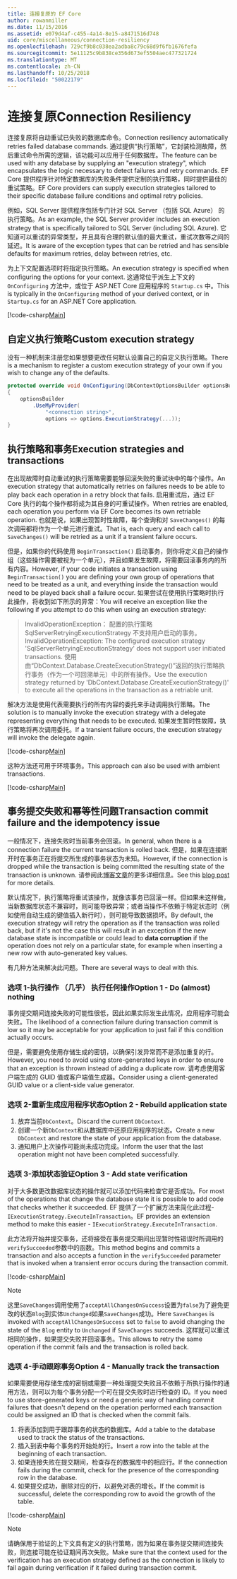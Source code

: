```yaml
---
title: 连接复原的 EF Core
author: rowanmiller
ms.date: 11/15/2016
ms.assetid: e079d4af-c455-4a14-8e15-a8471516d748
uid: core/miscellaneous/connection-resiliency
ms.openlocfilehash: 729cf9b8c038ea2adba8c79c68d9f6fb1676fefa
ms.sourcegitcommit: 5e11125c9b838ce356d673ef5504aec477321724
ms.translationtype: MT
ms.contentlocale: zh-CN
ms.lasthandoff: 10/25/2018
ms.locfileid: "50022179"
---
```

# <a name="connection-resiliency"></a><span data-ttu-id="ed0a5-102">连接复原</span><span class="sxs-lookup"><span data-stu-id="ed0a5-102">Connection Resiliency</span></span>

<span data-ttu-id="ed0a5-103">连接复原将自动重试已失败的数据库命令。</span><span class="sxs-lookup"><span data-stu-id="ed0a5-103">Connection resiliency automatically retries failed database commands.</span></span> <span data-ttu-id="ed0a5-104">通过提供“执行策略”，它封装检测故障，然后重试命令所需的逻辑，该功能可以应用于任何数据库。</span><span class="sxs-lookup"><span data-stu-id="ed0a5-104">The feature can be used with any database by supplying an "execution strategy", which encapsulates the logic necessary to detect failures and retry commands.</span></span> <span data-ttu-id="ed0a5-105">EF Core 提供程序针对特定数据库的失败条件提供定制的执行策略，同时提供最佳的重试策略。</span><span class="sxs-lookup"><span data-stu-id="ed0a5-105">EF Core providers can supply execution strategies tailored to their specific database failure conditions and optimal retry policies.</span></span>

<span data-ttu-id="ed0a5-106">例如，SQL Server 提供程序包括专门针对 SQL Server （包括 SQL Azure） 的执行策略。</span><span class="sxs-lookup"><span data-stu-id="ed0a5-106">As an example, the SQL Server provider includes an execution strategy that is specifically tailored to SQL Server (including SQL Azure).</span></span> <span data-ttu-id="ed0a5-107">它知道可以重试的异常类型，并且具有合理的默认值的最大重试，重试次数等之间的延迟。</span><span class="sxs-lookup"><span data-stu-id="ed0a5-107">It is aware of the exception types that can be retried and has sensible defaults for maximum retries, delay between retries, etc.</span></span>

<span data-ttu-id="ed0a5-108">为上下文配置选项时将指定执行策略。</span><span class="sxs-lookup"><span data-stu-id="ed0a5-108">An execution strategy is specified when configuring the options for your context.</span></span> <span data-ttu-id="ed0a5-109">这通常位于派生上下文的 `OnConfiguring` 方法中，或位于 ASP.NET Core 应用程序的 `Startup.cs` 中。</span><span class="sxs-lookup"><span data-stu-id="ed0a5-109">This is typically in the `OnConfiguring` method of your derived context, or in `Startup.cs` for an ASP.NET Core application.</span></span>

[!code-csharp[Main](../../../samples/core/Miscellaneous/ConnectionResiliency/Program.cs#OnConfiguring)]

## <a name="custom-execution-strategy"></a><span data-ttu-id="ed0a5-110">自定义执行策略</span><span class="sxs-lookup"><span data-stu-id="ed0a5-110">Custom execution strategy</span></span>

<span data-ttu-id="ed0a5-111">没有一种机制来注册您如果想要更改任何默认设置自己的自定义执行策略。</span><span class="sxs-lookup"><span data-stu-id="ed0a5-111">There is a mechanism to register a custom execution strategy of your own if you wish to change any of the defaults.</span></span>

``` csharp
protected override void OnConfiguring(DbContextOptionsBuilder optionsBuilder)
{
    optionsBuilder
        .UseMyProvider(
            "<connection string>",
            options => options.ExecutionStrategy(...));
}
```

## <a name="execution-strategies-and-transactions"></a><span data-ttu-id="ed0a5-112">执行策略和事务</span><span class="sxs-lookup"><span data-stu-id="ed0a5-112">Execution strategies and transactions</span></span>

<span data-ttu-id="ed0a5-113">在出现故障时自动重试的执行策略需要能够回滚失败的重试块中的每个操作。</span><span class="sxs-lookup"><span data-stu-id="ed0a5-113">An execution strategy that automatically retries on failures needs to be able to play back each operation in a retry block that fails.</span></span> <span data-ttu-id="ed0a5-114">启用重试后，通过 EF Core 执行的每个操作都将成为其自身的可重试操作。</span><span class="sxs-lookup"><span data-stu-id="ed0a5-114">When retries are enabled, each operation you perform via EF Core becomes its own retriable operation.</span></span> <span data-ttu-id="ed0a5-115">也就是说，如果出现暂时性故障，每个查询和对 `SaveChanges()` 的每次调用都将作为一个单元进行重试。</span><span class="sxs-lookup"><span data-stu-id="ed0a5-115">That is, each query and each call to `SaveChanges()` will be retried as a unit if a transient failure occurs.</span></span>

<span data-ttu-id="ed0a5-116">但是，如果你的代码使用 `BeginTransaction()` 启动事务，则你将定义自己的操作组（这些操作需要被视为一个单元），并且如果发生故障，将需要回滚事务内的所有内容。</span><span class="sxs-lookup"><span data-stu-id="ed0a5-116">However, if your code initiates a transaction using `BeginTransaction()` you are defining your own group of operations that need to be treated as a unit, and everything inside the transaction would need to be played back shall a failure occur.</span></span> <span data-ttu-id="ed0a5-117">如果尝试在使用执行策略时执行此操作，将收到如下所示的异常：</span><span class="sxs-lookup"><span data-stu-id="ed0a5-117">You will receive an exception like the following if you attempt to do this when using an execution strategy:</span></span>

> <span data-ttu-id="ed0a5-118">InvalidOperationException： 配置的执行策略 SqlServerRetryingExecutionStrategy 不支持用户启动的事务。</span><span class="sxs-lookup"><span data-stu-id="ed0a5-118">InvalidOperationException: The configured execution strategy 'SqlServerRetryingExecutionStrategy' does not support user initiated transactions.</span></span> <span data-ttu-id="ed0a5-119">使用由“DbContext.Database.CreateExecutionStrategy()”返回的执行策略执行事务（作为一个可回溯单元）中的所有操作。</span><span class="sxs-lookup"><span data-stu-id="ed0a5-119">Use the execution strategy returned by 'DbContext.Database.CreateExecutionStrategy()' to execute all the operations in the transaction as a retriable unit.</span></span>

<span data-ttu-id="ed0a5-120">解决方法是使用代表需要执行的所有内容的委托来手动调用执行策略。</span><span class="sxs-lookup"><span data-stu-id="ed0a5-120">The solution is to manually invoke the execution strategy with a delegate representing everything that needs to be executed.</span></span> <span data-ttu-id="ed0a5-121">如果发生暂时性故障，执行策略将再次调用委托。</span><span class="sxs-lookup"><span data-stu-id="ed0a5-121">If a transient failure occurs, the execution strategy will invoke the delegate again.</span></span>

[!code-csharp[Main](../../../samples/core/Miscellaneous/ConnectionResiliency/Program.cs#ManualTransaction)]

<span data-ttu-id="ed0a5-122">这种方法还可用于环境事务。</span><span class="sxs-lookup"><span data-stu-id="ed0a5-122">This approach can also be used with ambient transactions.</span></span>

[!code-csharp[Main](../../../samples/core/Miscellaneous/ConnectionResiliency/Program.cs#AmbientTransaction)]

## <a name="transaction-commit-failure-and-the-idempotency-issue"></a><span data-ttu-id="ed0a5-123">事务提交失败和幂等性问题</span><span class="sxs-lookup"><span data-stu-id="ed0a5-123">Transaction commit failure and the idempotency issue</span></span>

<span data-ttu-id="ed0a5-124">一般情况下，连接失败时当前事务会回滚。</span><span class="sxs-lookup"><span data-stu-id="ed0a5-124">In general, when there is a connection failure the current transaction is rolled back.</span></span> <span data-ttu-id="ed0a5-125">但是，如果在连接断开时在事务正在将提交所生成的事务状态为未知。</span><span class="sxs-lookup"><span data-stu-id="ed0a5-125">However, if the connection is dropped while the transaction is being committed the resulting state of the transaction is unknown.</span></span> <span data-ttu-id="ed0a5-126">请参阅此[博客文章](https://blogs.msdn.com/b/adonet/archive/2013/03/11/sql-database-connectivity-and-the-idempotency-issue.aspx)的更多详细信息。</span><span class="sxs-lookup"><span data-stu-id="ed0a5-126">See this [blog post](https://blogs.msdn.com/b/adonet/archive/2013/03/11/sql-database-connectivity-and-the-idempotency-issue.aspx) for more details.</span></span>

<span data-ttu-id="ed0a5-127">默认情况下，执行策略将重试该操作，就像该事务已回滚一样。但如果未这样做，当新数据库状态不兼容时，则可能导致异常；或者当操作不依赖于特定状态时（例如使用自动生成的键值插入新行时），则可能导致数据损坏。</span><span class="sxs-lookup"><span data-stu-id="ed0a5-127">By default, the execution strategy will retry the operation as if the transaction was rolled back, but if it's not the case this will result in an exception if the new database state is incompatible or could lead to **data corruption** if the operation does not rely on a particular state, for example when inserting a new row with auto-generated key values.</span></span>

<span data-ttu-id="ed0a5-128">有几种方法来解决此问题。</span><span class="sxs-lookup"><span data-stu-id="ed0a5-128">There are several ways to deal with this.</span></span>

### <a name="option-1---do-almost-nothing"></a><span data-ttu-id="ed0a5-129">选项 1-执行操作 （几乎） 执行任何操作</span><span class="sxs-lookup"><span data-stu-id="ed0a5-129">Option 1 - Do (almost) nothing</span></span>

<span data-ttu-id="ed0a5-130">事务提交期间连接失败的可能性很低，因此如果实际发生此情况，应用程序可能会失败。</span><span class="sxs-lookup"><span data-stu-id="ed0a5-130">The likelihood of a connection failure during transaction commit is low so it may be acceptable for your application to just fail if this condition actually occurs.</span></span>

<span data-ttu-id="ed0a5-131">但是，需要避免使用存储生成的密钥，以确保引发异常而不是添加重复的行。</span><span class="sxs-lookup"><span data-stu-id="ed0a5-131">However, you need to avoid using store-generated keys in order to ensure that an exception is thrown instead of adding a duplicate row.</span></span> <span data-ttu-id="ed0a5-132">请考虑使用客户端生成的 GUID 值或客户端值生成器。</span><span class="sxs-lookup"><span data-stu-id="ed0a5-132">Consider using a client-generated GUID value or a client-side value generator.</span></span>

### <a name="option-2---rebuild-application-state"></a><span data-ttu-id="ed0a5-133">选项 2-重新生成应用程序状态</span><span class="sxs-lookup"><span data-stu-id="ed0a5-133">Option 2 - Rebuild application state</span></span>

1. <span data-ttu-id="ed0a5-134">放弃当前`DbContext`。</span><span class="sxs-lookup"><span data-stu-id="ed0a5-134">Discard the current `DbContext`.</span></span>
2. <span data-ttu-id="ed0a5-135">创建一个新`DbContext`和从数据库中还原应用程序的状态。</span><span class="sxs-lookup"><span data-stu-id="ed0a5-135">Create a new `DbContext` and restore the state of your application from the database.</span></span>
3. <span data-ttu-id="ed0a5-136">通知用户上次操作可能尚未成功完成。</span><span class="sxs-lookup"><span data-stu-id="ed0a5-136">Inform the user that the last operation might not have been completed successfully.</span></span>

### <a name="option-3---add-state-verification"></a><span data-ttu-id="ed0a5-137">选项 3-添加状态验证</span><span class="sxs-lookup"><span data-stu-id="ed0a5-137">Option 3 - Add state verification</span></span>

<span data-ttu-id="ed0a5-138">对于大多数更改数据库状态的操作就可以添加代码来检查它是否成功。</span><span class="sxs-lookup"><span data-stu-id="ed0a5-138">For most of the operations that change the database state it is possible to add code that checks whether it succeeded.</span></span> <span data-ttu-id="ed0a5-139">EF 提供了一个扩展方法来简化此过程- `IExecutionStrategy.ExecuteInTransaction`。</span><span class="sxs-lookup"><span data-stu-id="ed0a5-139">EF provides an extension method to make this easier - `IExecutionStrategy.ExecuteInTransaction`.</span></span>

<span data-ttu-id="ed0a5-140">此方法将开始并提交事务，还将接受在事务提交期间出现暂时性错误时所调用的 `verifySucceeded`参数中的函数。</span><span class="sxs-lookup"><span data-stu-id="ed0a5-140">This method begins and commits a transaction and also accepts a function in the `verifySucceeded` parameter that is invoked when a transient error occurs during the transaction commit.</span></span>

[!code-csharp[Main](../../../samples/core/Miscellaneous/ConnectionResiliency/Program.cs#Verification)]

> [!NOTE]
> <span data-ttu-id="ed0a5-141">这里`SaveChanges`调用使用了`acceptAllChangesOnSuccess`设置为`false`为了避免更改的状态`Blog`到实体`Unchanged`如果`SaveChanges`成功。</span><span class="sxs-lookup"><span data-stu-id="ed0a5-141">Here `SaveChanges` is invoked with `acceptAllChangesOnSuccess` set to `false` to avoid changing the state of the `Blog` entity to `Unchanged` if `SaveChanges` succeeds.</span></span> <span data-ttu-id="ed0a5-142">这样就可以重试相同的操作，如果提交失败并回滚事务。</span><span class="sxs-lookup"><span data-stu-id="ed0a5-142">This allows to retry the same operation if the commit fails and the transaction is rolled back.</span></span>

### <a name="option-4---manually-track-the-transaction"></a><span data-ttu-id="ed0a5-143">选项 4-手动跟踪事务</span><span class="sxs-lookup"><span data-stu-id="ed0a5-143">Option 4 - Manually track the transaction</span></span>

<span data-ttu-id="ed0a5-144">如果需要使用存储生成的密钥或需要一种处理提交失败且不依赖于所执行操作的通用方法，则可以为每个事务分配一个可在提交失败时进行检查的 ID。</span><span class="sxs-lookup"><span data-stu-id="ed0a5-144">If you need to use store-generated keys or need a generic way of handling commit failures that doesn't depend on the operation performed each transaction could be assigned an ID that is checked when the commit fails.</span></span>

1. <span data-ttu-id="ed0a5-145">将表添加到用于跟踪事务的状态的数据库。</span><span class="sxs-lookup"><span data-stu-id="ed0a5-145">Add a table to the database used to track the status of the transactions.</span></span>
2. <span data-ttu-id="ed0a5-146">插入到表中每个事务的开始处的行。</span><span class="sxs-lookup"><span data-stu-id="ed0a5-146">Insert a row into the table at the beginning of each transaction.</span></span>
3. <span data-ttu-id="ed0a5-147">如果连接失败在提交期间，检查存在的数据库中的相应行。</span><span class="sxs-lookup"><span data-stu-id="ed0a5-147">If the connection fails during the commit, check for the presence of the corresponding row in the database.</span></span>
4. <span data-ttu-id="ed0a5-148">如果提交成功，删除对应的行，以避免对表的增长。</span><span class="sxs-lookup"><span data-stu-id="ed0a5-148">If the commit is successful, delete the corresponding row to avoid the growth of the table.</span></span>

[!code-csharp[Main](../../../samples/core/Miscellaneous/ConnectionResiliency/Program.cs#Tracking)]

> [!NOTE]
> <span data-ttu-id="ed0a5-149">请确保用于验证的上下文具有定义的执行策略，因为如果在事务提交期间连接失败，则连接可能在验证期间再次失败。</span><span class="sxs-lookup"><span data-stu-id="ed0a5-149">Make sure that the context used for the verification has an execution strategy defined as the connection is likely to fail again during verification if it failed during transaction commit.</span></span>
